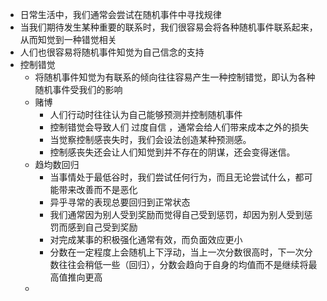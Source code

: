 - 日常生活中，我们通常会尝试在随机事件中寻找规律
- 当我们期待发生某种重要的联系时，我们很容易会将各种随机事件联系起来，从而知觉到一种错觉相关
- 人们也很容易将随机事件知觉为自己信念的支持
- 控制错觉
	- 将随机事件知觉为有联系的倾向往往容易产生一种控制错觉，即认为各种随机事件受我们的影响
	- 赌博
		- 人们行动时往往认为自己能够预测并控制随机事件
		- 控制错觉会导致人们 过度自信 ，通常会给人们带来成本之外的损失
		- 当觉察控制感丧失时，我们会设法创造某种预测感。
		- 控制感丧失还会让人们知觉到并不存在的阴谋，还会变得迷信。
	- 趋均数回归
		- 当事情处于最低谷时，我们尝试任何行为，而且无论尝试什么，都可能带来改善而不是恶化
		- 异乎寻常的表现总要回归到正常状态
		- 我们通常因为别人受到奖励而觉得自己受到惩罚，却因为别人受到惩罚而感到自己受到奖励
		- 对完成某事的积极强化通常有效，而负面效应更小
		- 分数在一定程度上会随机上下浮动，当上一次分数很高时，下一次分数往往会稍低一些（回归），分数会趋向于自身的均值而不是继续将最高值推向更高
	-